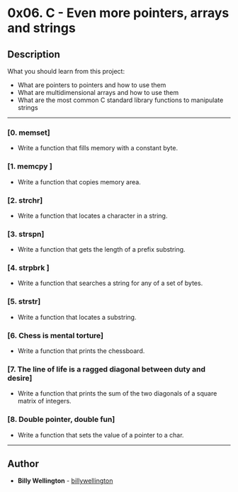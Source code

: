 # 0x06. C - Even more pointers, arrays and strings

## Description
What you should learn from this project:

* What are pointers to pointers and how to use them
* What are multidimensional arrays and how to use them
* What are the most common C standard library functions to manipulate strings

---

### [0. memset]
* Write a function that fills memory with a constant byte.

### [1. memcpy ]
* Write a function that copies memory area.

### [2. strchr]
* Write a function that locates a character in a string.

### [3. strspn]
* Write a function that gets the length of a prefix substring.

### [4. strpbrk ]
* Write a function that searches a string for any of a set of bytes.

### [5. strstr]
* Write a function that locates a substring.

### [6. Chess is mental torture]
* Write a function that prints the chessboard.

### [7. The line of life is a ragged diagonal between duty and desire]
* Write a function that prints the sum of the two diagonals of a square matrix of integers.

### [8. Double pointer, double fun]
* Write a function that sets the value of a pointer to a char.

---

## Author
* **Billy Wellington** - [billywellington](https://github.com/billywellington)
